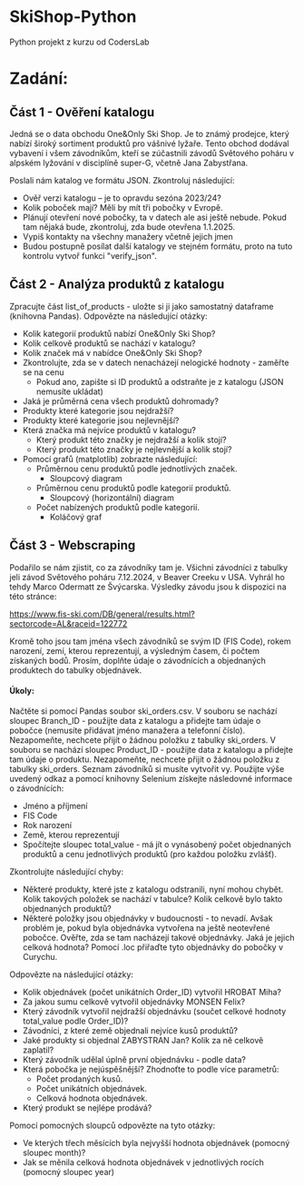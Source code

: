 # SkiShop-Python
Python projekt z kurzu od CodersLab

# Zadání:

## Část 1 - Ověření katalogu

Jedná se o data obchodu One&Only Ski Shop. Je to známý prodejce, který 
nabízí široký sortiment produktů pro vášnivé lyžaře. Tento obchod dodával vybavení i všem závodníkům, kteří se zúčastnili závodů Světového poháru v alpském lyžování v disciplíně super-G, včetně Jana Zabystřana.

Poslali nám katalog ve formátu JSON. Zkontroluj následující:
* Ověř verzi katalogu – je to opravdu sezóna 2023/24?
* Kolik poboček mají? Měli by mít tři pobočky v Evropě.
* Plánují otevření nové pobočky, ta v datech ale asi ještě nebude. Pokud tam nějaká bude, zkontroluj, zda bude otevřena 1.1.2025.
* Vypiš kontakty na všechny manažery včetně jejich jmen
* Budou postupně posílat další katalogy ve stejném formátu, proto na tuto kontrolu vytvoř funkci "verify_json".


## Část 2 - Analýza produktů z katalogu

Zpracujte část list_of_products - uložte si ji jako samostatný dataframe (knihovna Pandas). Odpovězte na následující otázky:
* Kolik kategorií produktů nabízí One&Only Ski Shop?
* Kolik celkově produktů se nachází v katalogu?
* Kolik značek má v nabídce One&Only Ski Shop?
* Zkontrolujte, zda se v datech nenacházejí nelogické hodnoty - zaměřte se na cenu
	* Pokud ano, zapište si ID produktů a odstraňte je z katalogu (JSON nemusíte ukládat)
* Jaká je průměrná cena všech produktů dohromady?
* Produkty které kategorie jsou nejdražší?
* Produkty které kategorie jsou nejlevnější?
* Která značka má nejvíce produktů v katalogu?
	* Který produkt této značky je nejdražší a kolik stojí?
	* Který produkt této značky je nejlevnější a kolik stojí?
* Pomocí grafů (matplotlib) zobrazte následující:
	* Průměrnou cenu produktů podle jednotlivých značek.
		* Sloupcový diagram
	* Průměrnou cenu produktů podle kategorií produktů.
		* Sloupcový (horizontální) diagram
	* Počet nabízených produktů podle kategorií.
		* Koláčový graf 

## Část 3 - Webscraping

Podařilo se nám zjistit, co za závodníky tam je. Všichni závodníci z tabulky jeli závod Světového poháru 7.12.2024, v Beaver Creeku v USA. Vyhrál ho tehdy Marco Odermatt ze Švýcarska. Výsledky závodu jsou k dispozici na této stránce:

https://www.fis-ski.com/DB/general/results.html?sectorcode=AL&raceid=122772

Kromě toho jsou tam jména všech závodníků se svým ID (FIS Code), rokem narození, zemí, kterou reprezentují, a výsledným časem, či počtem získaných bodů. Prosím, doplňte údaje o závodnících a objednaných produktech do tabulky objednávek.

#### Úkoly:
Načtěte si pomocí Pandas soubor ski_orders.csv. V souboru se nachází sloupec Branch_ID - použijte data z katalogu a přidejte tam údaje o pobočce (nemusíte přidávat jméno manažera a telefonní číslo). Nezapomeňte, nechcete přijít o žádnou položku z tabulky ski_orders. V souboru se nachází sloupec Product_ID - použijte data z katalogu a přidejte tam údaje o produktu. Nezapomeňte, nechcete přijít o žádnou položku z tabulky ski_orders. Seznam závodníků si musíte vytvořit vy. Použijte výše uvedený odkaz a pomocí knihovny Selenium získejte následovné informace o závodnících:
* Jméno a příjmení
* FIS Code
* Rok narození
* Země, kterou reprezentují  
* Spočítejte sloupec total_value - má jít o vynásobený počet objednaných produktů a cenu jednotlivých produktů (pro každou položku zvlášť). 

Zkontrolujte následující chyby:
* Některé produkty, které jste z katalogu odstranili, nyní mohou chybět. Kolik takových položek se nachází v tabulce? Kolik celkově bylo takto objednaných produktů?
* Některé položky jsou objednávky v budoucnosti - to nevadí. Avšak problém je, pokud byla objednávka vytvořena na ještě neotevřené pobočce. Ověřte, zda se tam nacházejí 
takové objednávky. Jaká je jejich celková hodnota? Pomocí .loc přiřaďte tyto objednávky do pobočky v Curychu.  

Odpovězte na následující otázky:
* Kolik objednávek (počet unikátních Order_ID) vytvořil HROBAT Miha?
* Za jakou sumu celkově vytvořil objednávky MONSEN Felix?
* Který závodník vytvořil nejdražší objednávku (součet celkové hodnoty total_value podle Order_ID)?
* Závodníci, z které země objednali nejvíce kusů produktů?
* Jaké produkty si objednal ZABYSTRAN Jan? Kolik za ně celkově zaplatil?
* Který závodník udělal úplně první objednávku - podle data?
* Která pobočka je nejúspěšnější? Zhodnoťte to podle více parametrů:
	* Počet prodaných kusů.
	* Počet unikátních objednávek.
	* Celková hodnota objednávek.
* Který produkt se nejlépe prodává?

Pomocí pomocných sloupců odpovězte na tyto otázky:
* Ve kterých třech měsících byla nejvyšší hodnota objednávek (pomocný sloupec month)?
* Jak se měnila celková hodnota objednávek v jednotlivých rocích (pomocný sloupec year)
